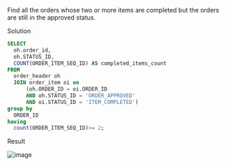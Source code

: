 Find all the orders whose two or more items are completed but the orders are still in the approved status.

Solution
```SQL
SELECT 
  oh.order_id, 
  oh.STATUS_ID, 
  COUNT(ORDER_ITEM_SEQ_ID) AS completed_items_count 
FROM 
  order_header oh 
  JOIN order_item oi on
      (oh.ORDER_ID = oi.ORDER_ID 
      AND oh.STATUS_ID = 'ORDER_APPROVED' 
      AND oi.STATUS_ID = 'ITEM_COMPLETED')
group by 
  ORDER_ID 
having 
  count(ORDER_ITEM_SEQ_ID)>= 2;
```

Result

![image](https://github.com/Nishtha-Jain-1119/SQL-Queries/assets/127538617/14bc7733-60cc-4851-8e8d-b14bd1f432ef)
